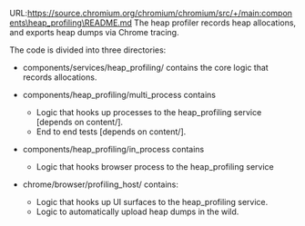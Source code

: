 URL:https://source.chromium.org/chromium/chromium/src/+/main:components\heap_profiling\README.md
The heap profiler records heap allocations, and exports heap dumps via Chrome
tracing.

The code is divided into three directories:

* components/services/heap_profiling/ contains the core logic that records
  allocations.
* components/heap_profiling/multi_process contains
  * Logic that hooks up processes to the heap_profiling service [depends on
    content/].
  * End to end tests [depends on content/].

* components/heap_profiling/in_process contains
  * Logic that hooks browser process to the heap_profiling service

* chrome/browser/profiling_host/ contains:
  * Logic that hooks up UI surfaces to the heap_profiling service.
  * Logic to automatically upload heap dumps in the wild.
